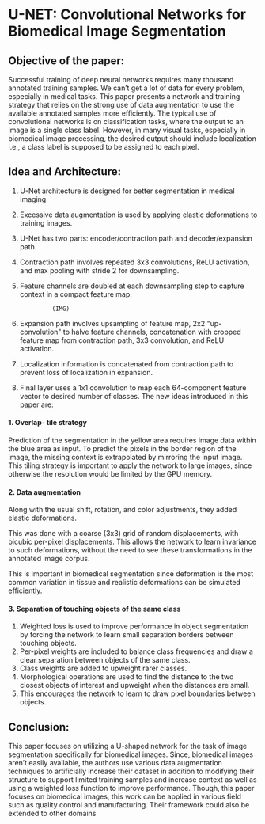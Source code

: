 
# U-NET: Convolutional Networks for Biomedical Image Segmentation
## Objective of the paper:
Successful training of deep neural networks requires many thousand annotated 
training samples. We can’t get a lot of data for every problem, especially in 
medical tasks. This paper presents a network and training strategy that relies on 
the strong use of data augmentation to use the available annotated samples more 
efficiently.
The typical use of convolutional networks is on classification tasks, where the 
output to an image is a single class label. However, in many visual tasks, 
especially in biomedical image processing, the desired output should 
include localization i.e., a class label is supposed to be assigned to each pixel. 
## Idea and Architecture:
1) U-Net architecture is designed for better segmentation in medical imaging.
2) Excessive data augmentation is used by applying elastic deformations to training images.
3) U-Net has two parts: encoder/contraction path and decoder/expansion path.
4) Contraction path involves repeated 3x3 convolutions, ReLU activation, and max pooling with stride 2 for downsampling.
5) Feature channels are doubled at each downsampling step to capture context in a compact feature map.

                (IMG)
                
6) Expansion path involves upsampling of feature map, 2x2 "up-convolution" to halve feature channels, concatenation with cropped feature map from contraction path, 3x3 convolution, and ReLU activation.
7) Localization information is concatenated from contraction path to prevent loss of localization in expansion.
8) Final layer uses a 1x1 convolution to map each 64-component feature vector to desired number of classes.
The new ideas introduced in this paper are:
#### 1. Overlap- tile strategy
Prediction of the segmentation in the yellow area requires image data within the 
blue area as input. To predict the pixels in the border region of the image, the 
missing context is extrapolated by mirroring the input image. This tiling 
strategy is important to apply the network to large images, since otherwise the 
resolution would be limited by the GPU memory.
#### 2. Data augmentation
Along with the usual shift, rotation, and color adjustments, they added elastic 
deformations.

This was done with a coarse (3x3) grid of random displacements, 
with bicubic per-pixel displacements. This allows the network to learn 
invariance to such deformations, without the need to see these transformations in 
the annotated image corpus. 

This is important in biomedical segmentation since 
deformation is the most common variation in tissue and realistic deformations 
can be simulated efficiently.
#### 3. Separation of touching objects of the same class
1) Weighted loss is used to improve performance in object segmentation by forcing the network to learn small separation borders between touching objects.
2) Per-pixel weights are included to balance class frequencies and draw a clear separation between objects of the same class.
3) Class weights are added to upweight rarer classes.
4) Morphological operations are used to find the distance to the two closest objects of interest and upweight when the distances are small.
5) This encourages the network to learn to draw pixel boundaries between objects.
## Conclusion:
This paper focuses on utilizing a U-shaped network for the task of image 
segmentation specifically for biomedical images. Since, biomedical images 
aren’t easily available, the authors use various data augmentation techniques to 
artificially increase their dataset in addition to modifying their structure to 
support limited training samples and increase context as well as using a weighted 
loss function to improve performance. Though, this paper focuses on biomedical 
images, this work can be applied in various field such as quality control and 
manufacturing. Their framework could also be extended to other domains


